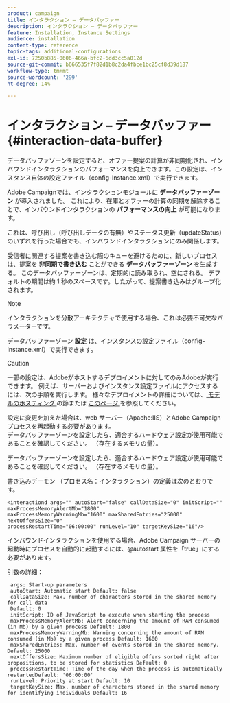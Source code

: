 ```yaml
---
product: campaign
title: インタラクション – データバッファー
description: インタラクション – データバッファー
feature: Installation, Instance Settings
audience: installation
content-type: reference
topic-tags: additional-configurations
exl-id: 7250b885-0606-466a-bfc2-6dd3cc5a012d
source-git-commit: b666535f7f82d1b8c2da4fbce1bc25cf8d39d187
workflow-type: tm+mt
source-wordcount: '299'
ht-degree: 14%

---
```


# インタラクション – データバッファー{#interaction-data-buffer}



データバッファゾーンを設定すると、オファー提案の計算が非同期化され、インバウンドインタラクションのパフォーマンスを向上できます。この設定は、インスタンス自体の設定ファイル（config-Instance.xml）で実行できます。

Adobe Campaignでは、インタラクションモジュールに **データバッファーゾーン** が導入されました。 これにより、在庫とオファーの計算の同期を解除することで、インバウンドインタラクションの **パフォーマンスの向上** が可能になります。

これは、呼び出し（呼び出しデータの有無）やステータス更新（updateStatus）のいずれを行った場合でも、インバウンドインタラクションにのみ関係します。

受信者に関連する提案を書き込む際のキューを避けるために、新しいプロセスは、提案を **非同期で書き込む** ことができる **データバッファーゾーン** を生成する。 このデータバッファーゾーンは、定期的に読み取られ、空にされる。 デフォルトの期間は約 1 秒のスペースです。したがって、提案書き込みはグループ化されます。

>[!NOTE]
>
>インタラクションを分散アーキテクチャで使用する場合、これは必要不可欠なパラメーターです。

データバッファーゾーン **設定** は、インスタンスの設定ファイル（config-Instance.xml）で実行できます。

>[!CAUTION]
>
>一部の設定は、Adobeがホストするデプロイメントに対してのみAdobeが実行できます。 例えば、サーバーおよびインスタンス設定ファイルにアクセスするには、次の手順を実行します。 様々なデプロイメントの詳細については、[ モデルのホスティング ](../../installation/using/hosting-models.md) の節または [ このページ ](../../installation/using/capability-matrix.md) を参照してください。
>
>設定に変更を加えた場合は、web サーバー（Apache:IIS）とAdobe Campaign プロセスを再起動する必要があります。\
>データバッファーゾーンを設定したら、適合するハードウェア設定が使用可能であることを確認してください。 （存在するメモリの量）。


データバッファーゾーンを設定したら、適合するハードウェア設定が使用可能であることを確認してください。 （存在するメモリの量）。

書き込みデーモン （プロセス名：インタラクション）の定義は次のとおりです。

```
<interactiond args="" autoStart="false" callDataSize="0" initScript="" maxProcessMemoryAlertMb="1800"
maxProcessMemoryWarningMb="1600" maxSharedEntries="25000" nextOffersSize="0"
processRestartTime="06:00:00" runLevel="10" targetKeySize="16"/>
```

インバウンドインタラクションを使用する場合、Adobe Campaign サーバーの起動時にプロセスを自動的に起動するには、@autostart 属性を「true」にする必要があります。

引数の詳細：

```
 args: Start-up parameters 
 autoStart: Automatic start Default: false 
 callDataSize: Max. number of characters stored in the shared memory for call data
 Default: 0 
 initScript: ID of JavaScript to execute when starting the process 
 maxProcessMemoryAlertMb: Alert concerning the amount of RAM consumed (in Mb) by a given process Default: 1800 
 maxProcessMemoryWarningMb: Warning concerning the amount of RAM consumed (in Mb) by a given process Default: 1600 
 maxSharedEntries: Max. number of events stored in the shared memory. Default: 25000 
 nextOffersSize: Maximum number of eligible offers sorted right after propositions, to be stored for statistics Default: 0 
 processRestartTime: Time of the day when the process is automatically restartedDefault: '06:00:00' 
 runLevel: Priority at start Default: 10 
 targetKeySize: Max. number of characters stored in the shared memory for identifying individuals Default: 16 
```

